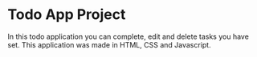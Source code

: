 # Todo App Project

In this todo application you can complete, edit and delete tasks you have set. This application was made in HTML, CSS and Javascript.
